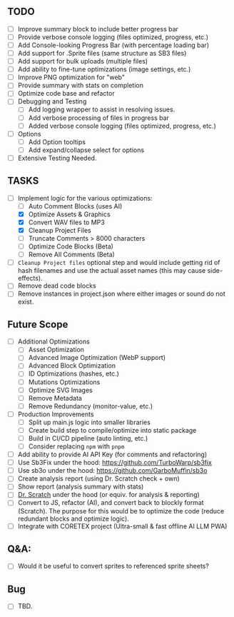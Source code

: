 ## TODO
- [ ] Improve summary block to include better progress bar
- [ ] Provide verbose console logging (files optimized, progress, etc.)
- [ ] Add Console-looking Progress Bar (with percentage loading bar)
- [ ] Add support for .Sprite files (same structure as SB3 files)
- [ ] Add support for bulk uploads (multiple files)
- [ ] Add ability to fine-tune optimizations (image settings, etc.)
- [ ] Improve PNG optimization for "web"
- [ ] Provide summary with stats on completion
- [ ] Optimize code base and refactor
- [ ] Debugging and Testing
  - [ ] Add logging wrapper to assist in resolving issues.
  - [ ] Add verbose processing of files in progress bar
  - [ ] Added verbose console logging (files optimized, progress, etc.)
- [ ] Options
  - [ ] Add Option tooltips
  - [ ] Add expand/collapse select for options
- [ ] Extensive Testing Needed.
  
## TASKS
- [ ] Implement logic for the various optimizations: 
  - [ ] Auto Comment Blocks (uses AI) 
  - [x] Optimize Assets & Graphics
  - [x] Convert WAV files to MP3
  - [x] Cleanup Project Files
  - [ ] Truncate Comments > 8000 characters
  - [ ] Optimize Code Blocks (Beta)
  - [ ] Remove All Comments (Beta) 
- [ ] `Cleanup Project files` optional step and would include getting rid of hash filenames and 
      use the actual asset names (this may cause side-effects).
- [ ] Remove dead code blocks
- [ ] Remove instances in project.json where either images or sound do not exist.

## Future Scope
- [ ] Additional Optimizations
  - [ ] Asset Optimization
  - [ ] Advanced Image Optimization (WebP support)
  - [ ] Advanced Block Optimization
  - [ ] ID Optimizations (hashes, etc.)
  - [ ] Mutations Optimizations
  - [ ] Optimize SVG Images
  - [ ] Remove Metadata
  - [ ] Remove Redundancy (monitor-value, etc.)
- [ ] Production Improvements
  - [ ] Split up main.js logic into smaller libraries
  - [ ] Create build step to compile/optimize into static package
  - [ ] Build in CI/CD pipeline (auto linting, etc.)
  - [ ] Consider replacing `npm` with `pnpm`
- [ ] Add ability to provide AI API Key (for comments and refactoring)
- [ ] Use Sb3Fix under the hood: https://github.com/TurboWarp/sb3fix
- [ ] Use sb3o under the hood: https://github.com/GarboMuffin/sb3o
- [ ] Create analysis report (using Dr. Scratch check + own)
- [ ] Show report (analysis summary with stats)
- [ ] [Dr. Scratch](https://www.drscratch.org) under the hood (or equiv. for analysis & reporting)
- [ ] Convert to JS, refactor (AI), and convert back to blockly format (Scratch).
      The purpose for this would be to optimize the code (reduce redundant blocks and optimize logic).
- [ ] Integrate with CORETEX project (Ultra-small & fast offline AI LLM PWA)

## Q&A:
- [ ] Would it be useful to convert sprites to referenced sprite sheets?

## Bug
- [ ] TBD.